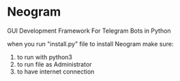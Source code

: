 # Neogram
GUI Development Framework For Telegram Bots in Python

when you run "install.py" file to install Neogram make sure:
1. to run with python3 
2. to run file as Administrator 
3. to have internet connection


